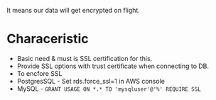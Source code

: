 It means our data will get encrypted on flight. 

# Characeristic
- Basic need & must is SSL certification for this.
- Provide SSL options with trust certificate when connecting to DB.
- To encfore SSL
 - PostgresSQL - Set rds.force_ssl=1 in AWS console
 - MySQL - `GRANT USAGE ON *.* TO 'mysqluser'@'%' REQUIRE SSL`
 